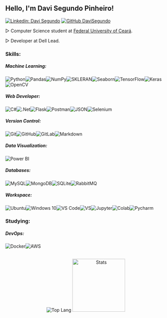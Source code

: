 ## Hello, I'm Davi Segundo Pinheiro! 

[![Linkedin: Davi Segundo](https://img.shields.io/badge/-DaviSegundo-blue?style=flat-square&logo=Linkedin&logoColor=white&link=https://www.linkedin.com/in/liviabelirocha/)](https://www.linkedin.com/in/davi-segundo-881401210)  [![GitHub DaviSegundo](https://img.shields.io/github/followers/DaviSegundo?label=follow&style=social)](https://github.com/DaviSegundo)

▷ Computer Science student at [Federal University of Ceará](https://cc.ufc.br).

▷ Developer at Dell Lead.

### Skills:

##### Machine Learning:
<img alt="Python" src="https://img.shields.io/badge/Python-FFD43B?style=for-the-badge&logo=python&logoColor=darkgreen"/><img alt="Pandas" src="https://img.shields.io/badge/pandas-%23150458.svg?style=for-the-badge&logo=pandas&logoColor=white" /><img alt="NumPy" src="https://img.shields.io/badge/numpy-%23013243.svg?style=for-the-badge&logo=numpy&logoColor=white" /><img alt="SKLERAN" src="https://img.shields.io/badge/scikit_learn-F7931E?style=for-the-badge&logo=scikit-learn&logoColor=white"/><img alt="Seaborn" src="https://img.shields.io/badge/Seaborn-0078D6?style=for-the-badge&logo=plotly&logoColor=white"><img alt="TensorFlow" src="https://img.shields.io/badge/TensorFlow-FF6F00?style=for-the-badge&logo=TensorFlow&logoColor=white"><img alt="Keras" src="https://img.shields.io/badge/Keras-D00000?style=for-the-badge&logo=Keras&logoColor=white"><img alt="OpenCV" src="https://img.shields.io/badge/OpenCV-27338e?style=for-the-badge&logo=OpenCV&logoColor=white"/>

##### Web Developer:
<img alt="C#" src="https://img.shields.io/badge/c%23-%23239120.svg?style=for-the-badge&logo=c-sharp&logoColor=white"/><img alt=".Net" src="https://img.shields.io/badge/.NET-5C2D91?style=for-the-badge&logo=.net&logoColor=white"/><img alt="Flask" src="https://img.shields.io/badge/flask-%23000.svg?style=for-the-badge&logo=flask&logoColor=white"/><img alt="Postman" src="https://img.shields.io/badge/Postman-4B3263?style=for-the-badge&logo=postman&logoColor=red" /><img alt="JSON" src="https://img.shields.io/badge/json-5E5C5C?style=for-the-badge&logo=json&logoColor=white" /><img alt="Selenium" src="https://img.shields.io/badge/Selenium-43B02A?style=for-the-badge&logo=Selenium&logoColor=white" />



##### Version Control:

<img alt="Git" src="https://img.shields.io/badge/git-%23F05033.svg?style=for-the-badge&logo=git&logoColor=white"/><img alt="GitHub" src="https://img.shields.io/badge/github-%23121011.svg?style=for-the-badge&logo=github&logoColor=white"/><img alt="GitLab" src="https://img.shields.io/badge/GitLab-330F63?style=for-the-badge&logo=gitlab&logoColor=white"/><img alt="Markdown" src="https://img.shields.io/badge/markdown-%23000000.svg?style=for-the-badge&logo=markdown&logoColor=white"/>

##### Data Visualization:

<img alt="Power BI" src="https://img.shields.io/badge/PowerBI-F2C811?style=for-the-badge&logo=Power%20BI&logoColor=black"/>


##### Databases:

<img alt="MySQL" src="https://img.shields.io/badge/mysql-%2300f.svg?style=for-the-badge&logo=mysql&logoColor=white"/><img alt="MongoDB" src ="https://img.shields.io/badge/MongoDB-%234ea94b.svg?style=for-the-badge&logo=mongodb&logoColor=white"/><img alt="SQLite" src ="https://img.shields.io/badge/SQLite-07405E?style=for-the-badge&logo=sqlite&logoColor=whitee"/><img alt="RabbitMQ" src ="https://img.shields.io/badge/rabbitmq-%23FF6600.svg?&style=for-the-badge&logo=rabbitmq&logoColor=white"/>


##### Workspace:

<img alt="Ubuntu" src="https://img.shields.io/badge/Ubuntu-E95420?style=for-the-badge&logo=ubuntu&logoColor=white" /><img alt="Windows 10" src="https://img.shields.io/badge/Windows-D80022?style=for-the-badge&logo=windows&logoColor=white" /><img alt="VS Code" src="https://img.shields.io/badge/Visual_Studio_Code-0078D4?style=for-the-badge&logo=visual%20studio%20code&logoColor=white" /><img alt="VS" src="https://img.shields.io/badge/Visual_Studio-5C2D91?style=for-the-badge&logo=visual%20studio&logoColor=white" /><img alt="Jupyter" src="https://img.shields.io/badge/Jupyter-%23F37626.svg?style=for-the-badge&logo=Jupyter&logoColor=white" /><img alt="Colab" src="https://img.shields.io/badge/Colab-F9AB00?style=for-the-badge&logo=googlecolab&color=525252" /><img alt="Pycharm" src="https://img.shields.io/badge/PyCharm-000000.svg?&style=for-the-badge&logo=PyCharm&logoColor=white" />


### Studying:

##### DevOps:
<img alt="Docker" src="https://img.shields.io/badge/docker-%230db7ed.svg?style=for-the-badge&logo=docker&logoColor=white"/><img alt="AWS" src="https://img.shields.io/badge/Amazon AWS-{232F3E}?style=for-the-badge&logo=amazonaws&logoColor=white"/>
<br/><br/>
<p align="center">
<img alt="Top Lang" src="https://github-readme-stats.vercel.app/api/top-langs/?username=DaviSegundo&layout=compact&theme=radical"> <img alt="Stats" src="https://github-readme-stats.vercel.app/api?username=DaviSegundo&show_icons=true&theme=radical" height="165">
</p>

